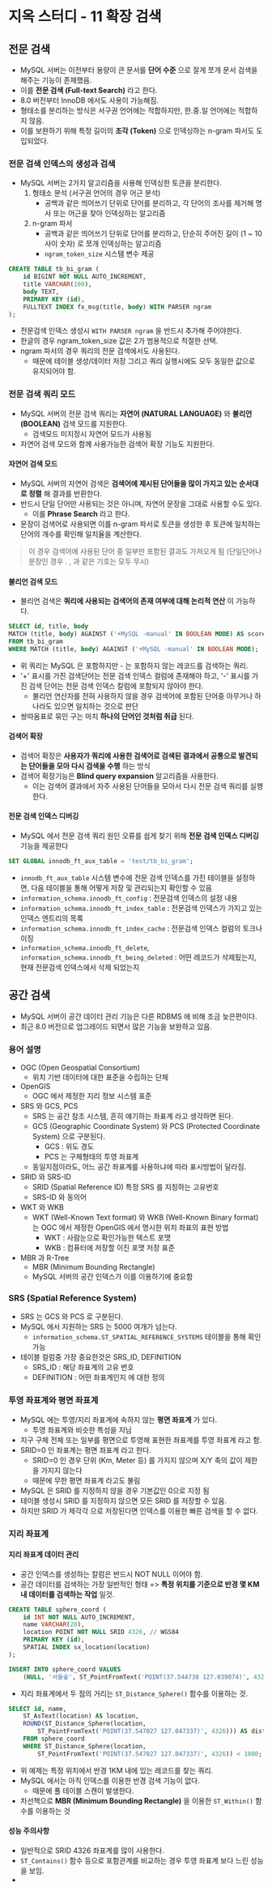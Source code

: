 # 지옥 스터디 - 11 확장 검색

## 전문 검색
- MySQL 서버는 이전부터 용량이 큰 문서를 **단어 수준** 으로 잘게 쪼개 문서 검색을 해주는 기능이 존재했음.
- 이를 **전문 검색 (Full-text Search)** 라고 한다.
- 8.0 버전부터 InnoDB 에서도 사용이 가능해짐.
- 형태소를 분리하는 방식은 서구권 언어에는 적합하지만, 한.중.일 언어에는 적합하지 않음.
- 이를 보완하기 위해 특정 길이의 **조각 (Token)** 으로 인덱싱하는 n-gram 파서도 도입되었다.

### 전문 검색 인덱스의 생성과 검색
- MySQL 서버는 2가지 알고리즘을 사용해 인덱싱한 토큰을 분리한다.
  1. 형태소 분석 (서구권 언어의 경우 어근 분석)
     - 공백과 같은 띄어쓰기 단위로 단어를 분리하고, 각 단어의 조사를 제거해 명사 또는 어근을 찾아 인덱싱하는 알고리즘
  2. n-gram 파서
     - 공백과 같은 띄어쓰기 단위로 단어를 분리하고, 단순히 주어진 길이 (1 ~ 10 사이 숫자) 로 쪼개 인덱싱하는 알고리즘
     - `ngram_token_size` 시스템 변수 제공

```sql
CREATE TABLE tb_bi_gram (
    id BIGINT NOT NULL AUTO_INCREMENT,
    title VARCHAR(100),
    body TEXT,
    PRIMARY KEY (id),
    FULLTEXT INDEX fx_msg(title, body) WITH PARSER ngram
);
```
- 전문검색 인덱스 생성시 `WITH PARSER ngram` 을 반드시 추가해 주어야한다.
- 한글의 경우 ngram_token_size 값은 2가 범용적으로 적절한 선택.
- ngram 파서의 경우 쿼리의 전문 검색에서도 사용된다.
  - 때문에 테이블 생성/데이터 저장 그리고 쿼리 실행시에도 모두 동일한 값으로 유지되어야 함.

### 전문 검색 쿼리 모드
- MySQL 서버의 전문 검색 쿼리는 **자연어 (NATURAL LANGUAGE)** 와 **불리언 (BOOLEAN)** 검색 모드를 지원한다.
  - 검색모드 미지정시 자연어 모드가 사용됨
- 자연어 검색 모드와 함께 사용가능한 검색어 확장 기능도 지원한다.

#### 자연어 검색 모드
- MySQL 서버의 자연어 검색은 **검색어에 제시된 단어들을 많이 가지고 있는 순서대로 정렬** 해 결과를 반환한다.
- 반드시 단일 단어만 사용되는 것은 아니며, 자연어 문장을 그대로 사용할 수도 있다.
  - 이를 **Phrase Search** 라고 한다.
- 문장이 검색어로 사용되면 이를 n-gram 파서로 토큰을 생성한 후 토큰에 일치하는 단어의 개수를 확인해 일치율을 계산한다.

> 이 경우 검색어에 사용된 단어 중 일부만 포함된 결과도 가져오게 됨 (단일단어나 문장인 경우 . , 과 같은 기호는 모두 무시)

#### 불리언 검색 모드
- 불리언 검색은 **쿼리에 사용되는 검색어의 존재 여부에 대해 논리적 연산** 이 가능하다.

```sql
SELECT id, title, body
MATCH (title, body) AGAINST ('+MySQL -manual' IN BOOLEAN MODE) AS score
FROM tb_bi_gram
WHERE MATCH (title, body) AGAINST ('+MySQL -manual' IN BOOLEAN MODE);
```
- 위 쿼리는 MySQL 은 포함하지만 - 는 포함하지 않는 레코드를 검색하는 쿼리.
- '+' 표시를 가진 검색단어는 전문 검색 인덱스 컬럼에 존재해야 하고, '-' 표시를 가진 검색 단어는 전문 검색 인덱스 칼럼에 포함되지 않아야 한다.
  - 불리언 연산자를 전혀 사용하지 않을 경우 검색어에 포함된 단어중 아무거나 하나라도 있으면 일치하는 것으로 판단
- 쌍따옴표로 묶인 구는 마치 **하나의 단어인 것처럼 취급** 된다.

#### 검색어 확장
- 검색어 확장은 **사용자가 쿼리에 사용한 검색어로 검색된 결과에서 공통으로 발견되는 단어들을 모아 다시 검색을 수행** 하는 방식
- 검색어 확장기능은 **Blind query expansion** 알고리즘을 사용한다.
  - 이는 검색어 결과에서 자주 사용된 단어들을 모아서 다시 전문 검색 쿼리를 실행한다.

#### 전문 검색 인덱스 디버깅
- MySQL 에서 전문 검색 쿼리 원인 오류를 쉽게 찾기 위해 **전문 검색 인덱스 디버깅** 기능을 제공한다

```sql
SET GLOBAL innodb_ft_aux_table = 'test/tb_bi_gram';
```
- `innodb_ft_aux_table` 시스템 변수에 전문 검색 인덱스를 가진 테이블을 설정하면, 다음 테이블을 통해 어떻게 저장 및 관리되는지 확인할 수 있음
- `information_schema.innodb_ft_config` : 전문검색 인덱스의 설정 내용
- `information_schema.innodb_ft_index_table` : 전문검색 인덱스가 가지고 있는 인덱스 엔트리의 목록
- `information_schema.innodb_ft_index_cache` : 전문검색 인덱스 컬럼의 토크나이징
- `information_schema.innodb_ft_delete`, `information_schema.innodb_ft_being_deleted` : 어떤 레코드가 삭제됬는지, 현재 전문검색 인덱스에서 삭제 되었는지

## 공간 검색
- MySQL 서버이 공간 데이터 관리 기능은 다른 RDBMS 에 비해 조금 늦은편이다.
- 최근 8.0 버전으로 업그레이드 되면서 많은 기능을 보완하고 있음.

### 용어 설명
- OGC (Open Geospatial Consortium)
  - 위치 기반 데이터에 대한 표준을 수립하는 단체
- OpenGIS
  - OGC 에서 제정한 지리 정보 시스템 표준
- SRS 와 GCS, PCS
  - SRS 는 공간 참조 시스템, 흔히 얘기하는 좌표계 라고 생각하면 된다.
  - GCS (Geographic Coordinate System) 와 PCS (Protected Coordinate System) 으로 구분된다.
    - GCS : 위도 경도
    - PCS 는 구체형태의 투영 좌표계
  - 동일지점이라도, 어느 공간 좌표계를 사용하냐에 따라 표시방법이 달라짐.
- SRID 와 SRS-ID
  - SRID (Spatial Reference ID) 특정 SRS 를 지칭하는 고유번호
  - SRS-ID 와 동의어
- WKT 와 WKB
  - WKT (Well-Known Text format) 와 WKB (Well-Known Binary format) 는 OGC 에서 제정한 OpenGIS 에서 명시한 위치 좌표의 표현 방법
    - WKT : 사람눈으로 확인가능한 텍스트 포맷
    - WKB : 컴퓨터에 저장할 이진 포맷 저장 표준
- MBR 과 R-Tree
  - MBR (Minimum Bounding Rectangle)
  - MySQL 서버의 공간 인덱스가 이를 이용하기에 중요함

### SRS (Spatial Reference System)
- SRS 는 GCS 와 PCS 로 구분된다.
- MySQL 에서 지원하는 SRS 는 5000 여개가 넘는다.
  - `information_schema.ST_SPATIAL_REFERENCE_SYSTEMS` 테이블을 통해 확인 가능
- 테이블 컬럼중 가장 중요한것은 SRS_ID, DEFINITION 
  - SRS_ID : 해당 좌표계의 고유 번호
  - DEFINITION : 어떤 좌표계인지 에 대한 정의

### 투영 좌표계와 평면 좌표계
- MySQL 에는 투영/지리 좌표계에 속하지 않는 **평면 좌표계** 가 있다.
  - 투영 좌표계와 비슷한 특성을 지님
- 지구 구체 전체 또는 일부를 평면으로 투영해 표현한 좌표계를 투영 좌표계 라고 함.
- SRID=0 인 좌표계는 평면 좌표계 라고 한다.
  - SRID=0 인 경우 단위 (Km, Meter 등) 를 가지지 않으며 X/Y 축의 값이 제한을 가지지 않는다
  - 때문에 무한 평면 좌표계 라고도 불림
- MySQL 은 SRID 를 지정하지 않을 경우 기본값인 0으로 지정 됨
- 테이블 생성시 SRID 를 지정하지 않으면 모든 SRID 를 저장할 수 있음.
- 하지만 SRID 가 제각각 으로 저장된다면 인덱스를 이용한 빠른 검색을 할 수 없다.

### 지리 좌표계

#### 지리 좌표계 데이터 관리
- 공간 인덱스를 생성하는 칼럼은 반드시 NOT NULL 이어야 함.
- 공간 데이터를 검색하는 가장 일반적인 형태 => **특정 위치를 기준으로 반경 몇 KM 내 데이터를 검색하는 작업** 일것.

```sql
CREATE TABLE sphere_coord (
    id INT NOT NULL AUTO_INCREMENT,
    name VARCHAR(20),
    location POINT NOT NULL SRID 4326, // WGS84 
    PRIMARY KEY (id),
    SPATIAL INDEX sx_location(location)
);

INSERT INTO sphere_coord VALUES
    (NULL, '서울숲', ST_PointFromText('POINT(37.544738 127.039074)', 4326))
```
- 지리 좌표계에서 두 점의 거리는 `ST_Distance_Sphere()` 함수를 이용하는 것.

```sql
SELECT id, name,
    ST_AsText(location) AS location,
    ROUND(ST_Distance_Sphere(location,
        ST_PointFromText('POINT(37.547027 127.047337)', 4326))) AS distance_meters
    FROM sphere_coord
    WHERE ST_Distance_Sphere(location,
        ST_PointFromText('POINT(37.547027 127.047337)', 4326)) < 1000;
```
- 위 예제는 특정 위치에서 반경 1KM 내에 있는 레코드를 찾는 쿼리.
- MySQL 에서는 아직 인덱스를 이용한 반경 검색 기능이 없다.
  - 때문에 풀 테이블 스캔이 발생한다.
- 차선책으로 **MBR (Minimum Bounding Rectangle)** 을 이용한 `ST_Within()` 함수를 이용하는 것

#### 성능 주의사항
- 일반적으로 SRID 4326 좌표계를 많이 사용한다.
- `ST_Contains()` 함수 등으로 포함관계를 비교하는 경우 투영 좌표계 보다 느린 성능을 보임.
- 